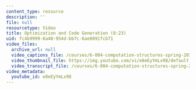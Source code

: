 ```yaml
---
content_type: resource
description: ''
file: null
resourcetype: Video
title: Optimization and Code Generation (8:23)
uid: fc4b9999-6a40-954d-bb7c-6ae8091fcb71
video_files:
  archive_url: null
  video_captions_file: /courses/6-004-computation-structures-spring-2017/6647266beab856ed82da0fc51b70f666_e8eEyYmLx98.vtt
  video_thumbnail_file: https://img.youtube.com/vi/e8eEyYmLx98/default.jpg
  video_transcript_file: /courses/6-004-computation-structures-spring-2017/72621bfac6f9ede38bc4baad914dc1e5_e8eEyYmLx98.pdf
video_metadata:
  youtube_id: e8eEyYmLx98
---
```

